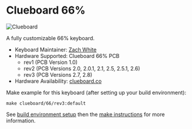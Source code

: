 # Clueboard 66%

![Clueboard](https://static1.squarespace.com/static/55c13bdee4b099be5dcb82eb/t/5867eeaad2b857fd0d196f4b/1494021396651/IMGP4201.jpg?format=1500w)

A fully customizable 66% keyboard.

* Keyboard Maintainer: [Zach White](https://github.com/skullydazed)
* Hardware Supported: Clueboard 66% PCB
  * rev1 (PCB Version 1.0)
  * rev2 (PCB Versions 2.0, 2.0.1, 2.1, 2.5, 2.5.1, 2.6)
  * rev3 (PCB Versions 2.7, 2.8)
* Hardware Availability: [clueboard.co](https://clueboard.co/)

Make example for this keyboard (after setting up your build environment):

    make clueboard/66/rev3:default

See [build environment setup](https://docs.qmk.fm/#/getting_started_build_tools) then the [make instructions](https://docs.qmk.fm/#/getting_started_make_guide) for more information.
